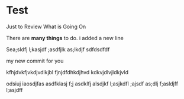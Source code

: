 # Test
Just to Review What is Going On

There are __many things__ to do.
i added a new line

Sea;sldfj l;kasjdf ;asdfjlk as;lkdjf 
sdfdsdfdf


my new commit for you

kfhjdvkfjvkdjvdlkjbl
fjnjdfdhkdjhvd
kdkvjdlvjldkjvld

odsiuj iaosdjfas asdfklasj f;j asdklfj alsdjkf l;asjkdfl ;ajsdf as;dlj f;asldjff l;asjdff 

